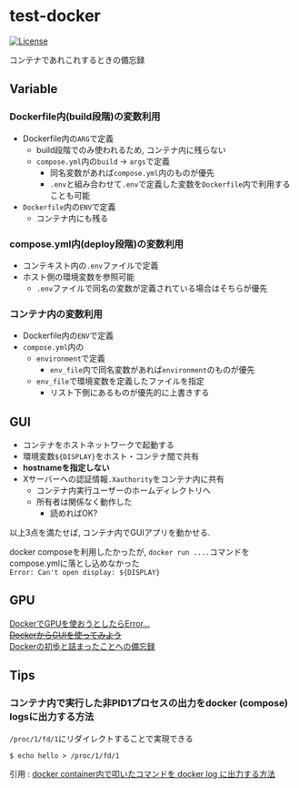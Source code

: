 # test-docker
[![License](https://img.shields.io/github/license/c012vu5/test-docker.svg?style=flat-square)](./LICENSE)

コンテナであれこれするときの備忘録

## Variable

### Dockerfile内(build段階)の変数利用
- Dockerfile内の`ARG`で定義
  - build段階でのみ使われるため, コンテナ内に残らない
  - `compose.yml`内の`build` -> `args`で定義
    - 同名変数があれば`compose.yml`内のものが優先
    - `.env`と組み合わせて`.env`で定義した変数を`Dockerfile`内で利用することも可能
- `Dockerfile`内の`ENV`で定義
  - コンテナ内にも残る

### compose.yml内(deploy段階)の変数利用
- コンテキスト内の`.env`ファイルで定義
- ホスト側の環境変数を参照可能
  - `.env`ファイルで同名の変数が定義されている場合はそちらが優先

### コンテナ内の変数利用
- Dockerfile内の`ENV`で定義
- `compose.yml`内の
  - `environment`で定義
    - `env_file`内で同名変数があれば`environment`のものが優先
  - `env_file`で環境変数を定義したファイルを指定
    - リスト下側にあるものが優先的に上書きする

## GUI

- コンテナをホストネットワークで起動する
- 環境変数`${DISPLAY}`をホスト・コンテナ間で共有
- **hostnameを指定しない**
- Xサーバーへの認証情報`.Xauthority`をコンテナ内に共有
  - コンテナ内実行ユーザーのホームディレクトリへ
  - 所有者は関係なく動作した
    - 読めればOK?

以上3点を満たせば, コンテナ内でGUIアプリを動かせる.  

docker composeを利用したかったが, `docker run ....`コマンドをcompose.ymlに落とし込めなかった  
`Error: Can't open display: ${DISPLAY}`

## GPU

[DockerでGPUを使おうとしたらError...](https://cocoinit23.com/docker-gpu-error-response-from-daemon-linux-runtime-spec-devices-could-not-select-device-driver-with-capabilities-gpu)  
~~[DockerからGUIを使ってみよう](https://www.idnet.co.jp/column/page_229.html)~~  
[Dockerの初歩と詰まったことへの備忘録](https://qiita.com/Yuya-Shimizu/items/f0ace02062cc13e9d54b)  

## Tips
### コンテナ内で実行した非PID1プロセスの出力をdocker (compose) logsに出力する方法
`/proc/1/fd/1`にリダイレクトすることで実現できる
```console
$ echo hello > /proc/1/fd/1
```
引用 : [docker container内で叩いたコマンドを docker log に出力する方法](https://qiita.com/uturned0/items/2404aa8233cbf2b276f8)
